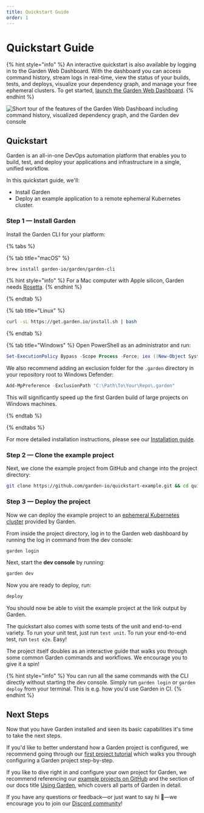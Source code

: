 ```yaml
---
title: Quickstart Guide
order: 1
---
```


# Quickstart Guide

{% hint style="info" %}
An interactive quickstart is also available by logging in to the Garden Web Dashboard. With the dashboard you can access command history, stream logs in real-time, view the status of your builds, tests, and deploys, visualize your dependency graph, and manage your free ephemeral clusters. To get started, [launch the Garden Web Dashboard](https://app.garden.io).
{% endhint %}

![Short tour of the features of the Garden Web Dashboard including command history, visualized dependency graph, and the Garden dev console](https://ce-content.s3.fr-par.scw.cloud/web-dashboard-gif.gif)

## Quickstart

Garden is an all-in-one DevOps automation platform that enables you to build, test, and deploy your applications and infrastructure in a single, unified workflow.

In this quickstart guide, we'll:

* Install Garden
* Deploy an example application to a remote ephemeral Kubernetes cluster.

### Step 1 — Install Garden

Install the Garden CLI for your platform:

{% tabs %}

{% tab title="macOS" %}

```sh
brew install garden-io/garden/garden-cli
```

{% hint style="info" %}
For a Mac computer with Apple silicon, Garden needs [Rosetta](https://support.apple.com/en-us/HT211861).
{% endhint %}

{% endtab %}

{% tab title="Linux" %}

```sh
curl -sL https://get.garden.io/install.sh | bash
```

{% endtab %}

{% tab title="Windows" %}
Open PowerShell as an administrator and run:

```PowerShell
Set-ExecutionPolicy Bypass -Scope Process -Force; iex ((New-Object System.Net.WebClient).DownloadString('https://raw.githubusercontent.com/garden-io/garden/master/support/install.ps1'))
```

We also recommend adding an exclusion folder for the `.garden` directory in your repository root to Windows Defender:

```powershell
Add-MpPreference -ExclusionPath "C:\Path\To\Your\Repo\.garden"
```

This will significantly speed up the first Garden build of large projects on Windows machines.

{% endtab %}

{% endtabs %}

For more detailed installation instructions, please see our [Installation guide](./installation.md).

### Step 2 — Clone the example project

Next, we clone the example project from GitHub and change into the project directory:

```sh
git clone https://github.com/garden-io/quickstart-example.git && cd quickstart-example
```

### Step 3 — Deploy the project

Now we can deploy the example project to an [ephemeral Kubernetes cluster](../k8s-plugins/ephemeral-k8s/README.md) provided by Garden.

From inside the project directory, log in to the Garden web dashboard by running the log in command from the dev console:

```sh
garden login
```

Next, start the **dev console** by running:

```sh
garden dev
```

Now you are ready to deploy, run:

```sh
deploy
```

You should now be able to visit the example project at the link output by Garden.

The quickstart also comes with some tests of the unit and end-to-end variety. To run your unit test, just run `test unit`. To run your end-to-end test, run `test e2e`. Easy!

The project itself doubles as an interactive guide that walks you through some common Garden commands and workflows. We encourage you to give it a spin!

{% hint style="info" %}
You can run all the same commands with the CLI directly without starting the dev console. Simply run `garden login` or `garden
deploy` from your terminal. This is e.g. how you'd use Garden in CI.
{% endhint %}

## Next Steps

Now that you have Garden installed and seen its basic capabilities it's time to take the next steps.

If you'd like to better understand how a Garden project is configured, we recommend going
through our [first project tutorial](../tutorials/your-first-project/README.md) which walks you through configuring a Garden project step-by-step.

If you like to dive right in and configure your own project for Garden, we recommend referencing our [example
projects on GitHub](https://github.com/garden-io/garden/tree/0.13.17/examples) and the section of our docs title [Using Garden](../using-garden/configuration-overview.md), which covers all parts of Garden in detail.

If you have any questions or feedback—or just want to say hi 🙂—we encourage you to join our [Discord community](https://go.garden.io/discord)!

